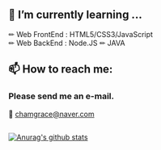 ## 🌱 I’m currently learning ...
  ✏ Web FrontEnd : HTML5/CSS3/JavaScript     
  ✏ Web BackEnd : Node.JS
  ✏  JAVA
 
 ## 📫 How to reach me: 
 ### Please send me an e-mail.      
  📩 chamgrace@naver.com      
 
 
 ##
 [![Anurag's github stats](https://github-readme-stats.vercel.app/api?username=hwihwi99)](https://github.com/anuraghazra/github-readme-stats)

<!--
**hwihwi99/hwihwi99** is a ✨ _special_ ✨ repository because its `README.md` (this file) appears on your GitHub profile.

Here are some ideas to get you started:

- 🔭 I’m currently working on ...
- 🌱 I’m currently learning ...
- 👯 I’m looking to collaborate on ...
- 🤔 I’m looking for help with ...
- 💬 Ask me about ...
- 📫 How to reach me: ...
- 😄 Pronouns: ...
- ⚡ Fun fact: ...
-->
